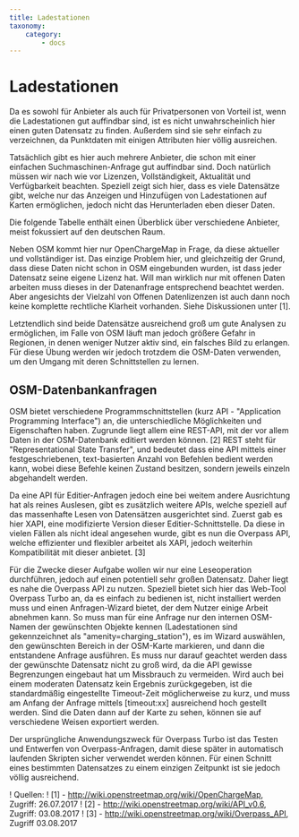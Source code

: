 ```yaml
---
title: Ladestationen
taxonomy:
    category:
        - docs
---
```

# Ladestationen
Da es sowohl für Anbieter als auch für Privatpersonen von Vorteil ist, wenn die Ladestationen gut auffindbar sind, ist es nicht unwahrscheinlich hier einen guten Datensatz zu finden. Außerdem sind sie sehr einfach zu verzeichnen, da Punktdaten mit einigen Attributen hier völlig ausreichen.

Tatsächlich gibt es hier auch mehrere Anbieter, die schon mit einer einfachen Suchmaschinen-Anfrage gut auffindbar sind. Doch natürlich müssen wir nach wie vor Lizenzen, Vollständigkeit, Aktualität und Verfügbarkeit beachten. Speziell zeigt sich hier, dass es viele Datensätze gibt, welche nur das Anzeigen und Hinzufügen von Ladestationen auf Karten ermöglichen, jedoch nicht das Herunterladen eben dieser Daten.

Die folgende Tabelle enthält einen Überblick über verschiedene Anbieter, meist fokussiert auf den deutschen Raum.

<!---
HIER Tabelle einfügen!!!!


 Anbieter	Anzahl Stationen in Deutschland	Aktualität	Verfügbarkeit	URL
LemNet e.V.	>7500	aktuell	Nur Karte	https://www.lemnet.org/de
Bundesverband der Energie- und Wasserwirtschaft	3206 (7407 Ladepunkte)	aktuell	Nur Karte	https://www.bdew.de/internet.nsf/id/bdew-erhebung-elektromobilitaet-de
GoingElectric	8860 (26402 Ladepunkte)	aktuell	Nur Karte und Liste	http://www.goingelectric.de/
Smarttanken	?	aktuell	Nur Karte	www.smarttanken.de
e-stations.de	~4000	aktuell	Nur Karte und Liste	https://e-stations.de/
E-Tankstellenfinder	4340	aktuell	Nur Karte	https://e-tankstellen-finder.com
OpenStreetMap	3566	?	Rohdaten über Overpass API	Datenbank, über tag: amenity=charging_station
OpenChargeMap	8488 (20690 Ladepunkte)	aktuell	Rohdaten über API und Karte	https://www.openchargemap.org/site/country#DE --->


Neben OSM kommt hier nur OpenChargeMap in Frage, da diese aktueller und vollständiger ist. Das einzige Problem hier, und gleichzeitig der Grund, dass diese Daten nicht schon in OSM eingebunden wurden, ist dass jeder Datensatz seine eigene Lizenz hat. Will man wirklich nur mit offenen Daten arbeiten muss dieses in der Datenanfrage entsprechend beachtet werden. Aber angesichts der Vielzahl von Offenen Datenlizenzen ist auch dann noch keine komplette rechtliche Klarheit vorhanden. Siehe Diskussionen unter [1].

Letztendlich sind beide Datensätze ausreichend groß um gute Analysen zu ermöglichen, im Falle von OSM läuft man jedoch größere Gefahr in Regionen, in denen weniger Nutzer aktiv sind, ein falsches Bild zu erlangen. Für diese Übung werden wir jedoch trotzdem die OSM-Daten verwenden, um den Umgang mit deren Schnittstellen zu lernen.

## OSM-Datenbankanfragen
OSM bietet verschiedene Programmschnittstellen (kurz API - "Application Programming Interface") an, die unterschiedliche Möglichkeiten und Eigenschaften haben. Zugrunde liegt allem eine REST-API, mit der vor allem Daten in der OSM-Datenbank editiert werden können. [2] REST steht für "Representational State Transfer", und bedeutet dass eine API mittels einer festgeschriebenen, text-basierten Anzahl von Befehlen bedient werden kann, wobei diese Befehle keinen Zustand besitzen, sondern jeweils einzeln abgehandelt werden.

Da eine API für Editier-Anfragen jedoch eine bei weitem andere Ausrichtung hat als reines Auslesen, gibt es zusätzlich weitere APIs, welche speziell auf das massenhafte Lesen von Datensätzen ausgerichtet sind. Zuerst gab es hier XAPI, eine modifizierte Version dieser Editier-Schnittstelle. Da diese in vielen Fällen als nicht ideal angesehen wurde, gibt es nun die Overpass API, welche effizienter und flexibler arbeitet als XAPI, jedoch weiterhin Kompatibilität mit dieser anbietet. [3]

Für die Zwecke dieser Aufgabe wollen wir nur eine Leseoperation durchführen, jedoch auf einen potentiell sehr großen Datensatz. Daher liegt es nahe die Overpass API zu nutzen. Speziell bietet sich hier das Web-Tool Overpass Turbo an, da es einfach zu bedienen ist, nicht installiert werden muss und einen Anfragen-Wizard bietet, der dem Nutzer einige Arbeit abnehmen kann. So muss man für eine Anfrage nur den internen OSM-Namen der gewünschten Objekte kennen (Ladestationen sind gekennzeichnet als "amenity=charging_station"), es im Wizard auswählen, den gewünschten Bereich in der OSM-Karte markieren, und dann die entstandene Anfrage ausführen. Es muss nur darauf geachtet werden dass der gewünschte Datensatz nicht zu groß wird, da die API gewisse Begrenzungen eingebaut hat um Missbrauch zu vermeiden. Wird auch bei einem moderaten Datensatz kein Ergebnis zurückgegeben, ist die standardmäßig eingestellte Timeout-Zeit möglicherweise zu kurz, und muss am Anfang der Anfrage mittels [timeout:xx] ausreichend hoch gestellt werden. Sind die Daten dann auf der Karte zu sehen, können sie auf verschiedene Weisen exportiert werden.

Der ursprüngliche Anwendungszweck für Overpass Turbo ist das Testen und Entwerfen von Overpass-Anfragen, damit diese später in automatisch laufenden Skripten sicher verwendet werden können. Für einen Schnitt eines bestimmten Datensatzes zu einem einzigen Zeitpunkt ist sie jedoch völlig ausreichend.

! Quellen:
! [1] - http://wiki.openstreetmap.org/wiki/OpenChargeMap, Zugriff: 26.07.2017
! [2] - http://wiki.openstreetmap.org/wiki/API_v0.6, Zugriff: 03.08.2017
! [3] - http://wiki.openstreetmap.org/wiki/Overpass_API, Zugriff 03.08.2017
